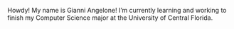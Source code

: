 Howdy! My name is Gianni Angelone!
I’m currently learning and working to finish my Computer Science major at the University of Central Florida.

